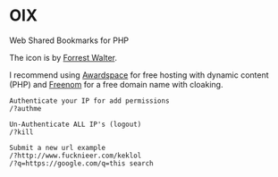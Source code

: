 # OIX
Web Shared Bookmarks for PHP

The icon is by [Forrest Walter](http://www.forrestwalter.com/).

I recommend using [Awardspace](https://awardspace.net) for free hosting with dynamic content (PHP) and [Freenom](https://freenom.com) for a free domain name with cloaking.

```
Authenticate your IP for add permissions
/?authme

Un-Authenticate ALL IP's (logout)
/?kill

Submit a new url example
/?http://www.fucknieer.com/keklol
/?q=https://google.com/q=this search
```
